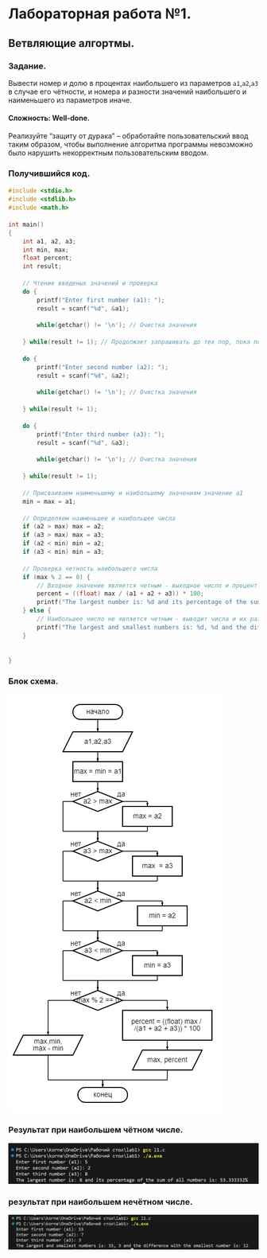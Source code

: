 # Лабораторная работа №1.
## Ветвляющие алгортмы.
### Задание.
 Вывести номер и долю в процентах наибольшего из параметров `a1`,`a2`,`a3` в случае его чётности, и номера и разности значений наибольшего и наименьшего из параметров иначе.
#### Сложность: Well-done.
 Реализуйте “защиту от дурака” – обработайте пользовательский ввод таким образом, чтобы выполнение алгоритма программы невозможно было нарушить некорректным пользовательским вводом. 
### Получившийся код.
``` c
#include <stdio.h>
#include <stdlib.h>
#include <math.h>

int main()
{
    int a1, a2, a3;
    int min, max;
    float percent;
    int result;

    // Чтение введеных значений и проверка
    do {
        printf("Enter first number (a1): ");
        result = scanf("%d", &a1);
        
        while(getchar() != '\n'); // Очистка значения
        
    } while(result != 1); // Продолжает запрашивать до тех пор, пока пользователь не введет корректные данные

    do {
        printf("Enter second number (a2): ");
        result = scanf("%d", &a2);
        
        while(getchar() != '\n'); // Очистка значения
        
    } while(result != 1);

    do {
        printf("Enter third number (a3): ");
        result = scanf("%d", &a3);
        
        while(getchar() != '\n'); // Очистка значения
        
    } while(result != 1);

    // Присваиваем наименьшему и наибольшему значениям значение a1
    min = max = a1;

    // Определяем наименьшее и наибольшее числа
    if (a2 > max) max = a2;
    if (a3 > max) max = a3;
    if (a2 < min) min = a2;
    if (a3 < min) min = a3;

    // Проверка четность наибольшего числа
    if (max % 2 == 0) {
        // Входное значение является четным - выходное число и процент
        percent = ((float) max / (a1 + a2 + a3)) * 100;
        printf("The largest number is: %d and its percentage of the sum of all numbers is: %f%%\n", max, percent);
    } else {
        // Наибольшее число не является четным - выводит числа и их разницу
        printf("The largest and smallest numbers is: %d, %d and the difference with the smallest number is: %d\n",max, min, max - min);
    }

   
}
```
### Блок схема.
![](блоксхема.png)
### Результат при наибольшем чётном числе.
![](чётное.png)
### результат при наибольшем нечётном числе.
![](нечётное.png)